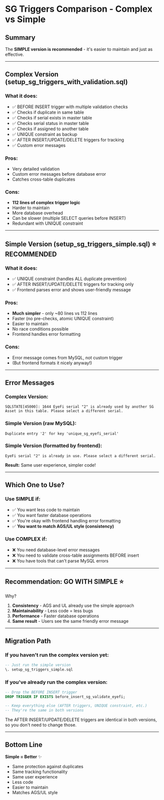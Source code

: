 # SG Triggers Comparison - Complex vs Simple

## Summary
The **SIMPLE version is recommended** - it's easier to maintain and just as effective.

---

## Complex Version (setup_sg_triggers_with_validation.sql)

### What it does:
- ✅ BEFORE INSERT trigger with multiple validation checks
- ✅ Checks if duplicate in same table
- ✅ Checks if serial exists in master table
- ✅ Checks serial status in master table
- ✅ Checks if assigned to another table
- ✅ UNIQUE constraint as backup
- ✅ AFTER INSERT/UPDATE/DELETE triggers for tracking
- ✅ Custom error messages

### Pros:
- Very detailed validation
- Custom error messages before database error
- Catches cross-table duplicates

### Cons:
- **112 lines of complex trigger logic**
- Harder to maintain
- More database overhead
- Can be slower (multiple SELECT queries before INSERT)
- Redundant with UNIQUE constraint

---

## Simple Version (setup_sg_triggers_simple.sql) ⭐ RECOMMENDED

### What it does:
- ✅ UNIQUE constraint (handles ALL duplicate prevention)
- ✅ AFTER INSERT/UPDATE/DELETE triggers for tracking only
- ✅ Frontend parses error and shows user-friendly message

### Pros:
- **Much simpler** - only ~80 lines vs 112 lines
- Faster (no pre-checks, atomic UNIQUE constraint)
- Easier to maintain
- No race conditions possible
- Frontend handles error formatting

### Cons:
- Error message comes from MySQL, not custom trigger
- (But frontend formats it nicely anyway!)

---

## Error Messages

### Complex Version:
```
SQLSTATE[45000]: 1644 EyeFi serial "2" is already used by another SG Asset in this table. Please select a different serial.
```

### Simple Version (raw MySQL):
```
Duplicate entry '2' for key 'unique_sg_eyefi_serial'
```

### Simple Version (formatted by frontend):
```
EyeFi serial "2" is already in use. Please select a different serial.
```

**Result:** Same user experience, simpler code!

---

## Which One to Use?

### Use SIMPLE if:
- ✅ You want less code to maintain
- ✅ You want faster database operations
- ✅ You're okay with frontend handling error formatting
- ✅ **You want to match AGS/UL style (consistency)**

### Use COMPLEX if:
- ❌ You need database-level error messages
- ❌ You need to validate cross-table assignments BEFORE insert
- ❌ You have tools that can't parse MySQL errors

---

## Recommendation: **GO WITH SIMPLE** ⭐

Why?
1. **Consistency** - AGS and UL already use the simple approach
2. **Maintainability** - Less code = less bugs
3. **Performance** - Faster database operations
4. **Same result** - Users see the same friendly error message

---

## Migration Path

### If you haven't run the complex version yet:
```sql
-- Just run the simple version
\. setup_sg_triggers_simple.sql
```

### If you've already run the complex version:
```sql
-- Drop the BEFORE INSERT trigger
DROP TRIGGER IF EXISTS before_insert_sg_validate_eyefi;

-- Keep everything else (AFTER triggers, UNIQUE constraint, etc.)
-- They're the same in both versions
```

The AFTER INSERT/UPDATE/DELETE triggers are identical in both versions,
so you don't need to change those.

---

## Bottom Line

**Simple = Better** ✨
- Same protection against duplicates
- Same tracking functionality
- Same user experience
- Less code
- Easier to maintain
- Matches AGS/UL style

